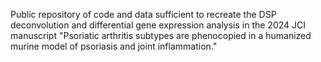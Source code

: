 Public repository of code and data sufficient to recreate the DSP deconvolution and differential gene expression analysis in the 2024 JCI manuscript "Psoriatic arthritis subtypes are phenocopied in a humanized murine model of psoriasis and joint inflammation." 
